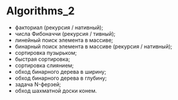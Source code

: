 # Algorithms_2

- факториал (рекурсия / нативный);
- числа Фибоначчи (рекурсия / тивный);
- линейный поиск элемента в массиве;
- бинарный поиск элемента в массиве (рекурсия / нативный);
- сортировка пузырьком;
- быстрая сортировка;
- сортировка слиянием;
- обход бинарного дерева в ширину;
- обход бинарного дерева в глубину;
- задача N-ферзей;
- обход шахматной доски конем.
